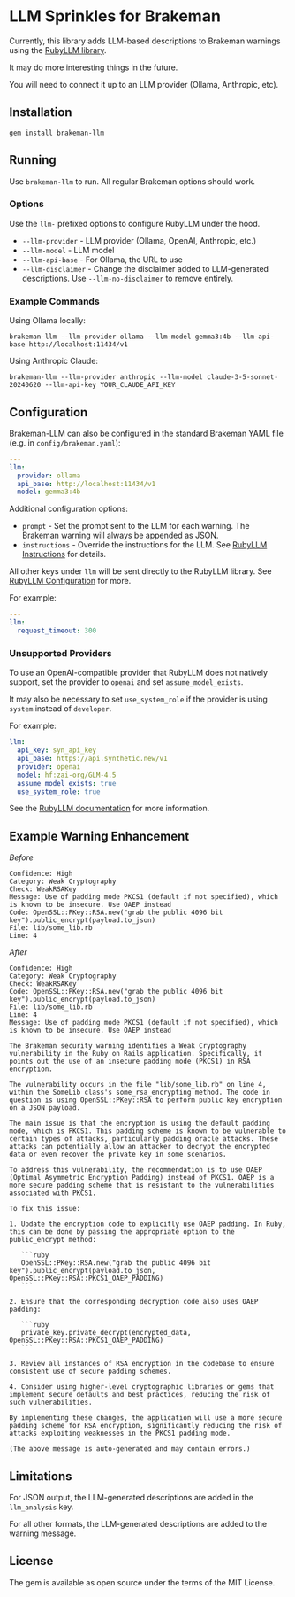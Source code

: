 # LLM Sprinkles for Brakeman

Currently, this library adds LLM-based descriptions to Brakeman warnings using the [RubyLLM library](https://rubyllm.com/).

It may do more interesting things in the future.

You will need to connect it up to an LLM provider (Ollama, Anthropic, etc).

## Installation

`gem install brakeman-llm`

## Running

Use `brakeman-llm` to run. All regular Brakeman options should work.

### Options

Use the `llm-` prefixed options to configure RubyLLM under the hood.

* `--llm-provider` - LLM provider (Ollama, OpenAI, Anthropic, etc.)
* `--llm-model` - LLM model 
* `--llm-api-base` - For Ollama, the URL to use
* `--llm-disclaimer` - Change the disclaimer added to LLM-generated descriptions. Use `--llm-no-disclaimer` to remove entirely.

### Example Commands

Using Ollama locally:

`brakeman-llm --llm-provider ollama --llm-model gemma3:4b --llm-api-base http://localhost:11434/v1`

Using Anthropic Claude:

`brakeman-llm --llm-provider anthropic --llm-model claude-3-5-sonnet-20240620 --llm-api-key YOUR_CLAUDE_API_KEY`

## Configuration

Brakeman-LLM can also be configured in the standard Brakeman YAML file (e.g. in `config/brakeman.yaml`):

```yaml
---
llm:
  provider: ollama
  api_base: http://localhost:11434/v1
  model: gemma3:4b
```

Additional configuration options:

* `prompt` - Set the prompt sent to the LLM for each warning. The Brakeman warning will always be appended as JSON.
* `instructions` - Override the instructions for the LLM. See [RubyLLM Instructions](https://rubyllm.com/guides/chat#guiding-the-ai-with-instructions) for details.

All other keys under `llm` will be sent directly to the RubyLLM library. See [RubyLLM Configuration](https://rubyllm.com/configuration) for more.

For example:

```yaml
---
llm:
  request_timeout: 300  
```

### Unsupported Providers

To use an OpenAI-compatible provider that RubyLLM does not natively support, set the provider to `openai` and set `assume_model_exists`.

It may also be necessary to set `use_system_role` if the provider is using `system` instead of `developer`.

For example:

```yaml
llm:
  api_key: syn_api_key
  api_base: https://api.synthetic.new/v1
  provider: openai
  model: hf:zai-org/GLM-4.5
  assume_model_exists: true
  use_system_role: true
```

See the [RubyLLM documentation](https://rubyllm.com/configuration/#custom-endpoints) for more information.

## Example Warning Enhancement

*Before*

    Confidence: High
    Category: Weak Cryptography
    Check: WeakRSAKey
    Message: Use of padding mode PKCS1 (default if not specified), which is known to be insecure. Use OAEP instead
    Code: OpenSSL::PKey::RSA.new("grab the public 4096 bit key").public_encrypt(payload.to_json)
    File: lib/some_lib.rb
    Line: 4


*After*

    Confidence: High
    Category: Weak Cryptography
    Check: WeakRSAKey
    Code: OpenSSL::PKey::RSA.new("grab the public 4096 bit key").public_encrypt(payload.to_json)
    File: lib/some_lib.rb
    Line: 4
    Message: Use of padding mode PKCS1 (default if not specified), which is known to be insecure. Use OAEP instead

    The Brakeman security warning identifies a Weak Cryptography vulnerability in the Ruby on Rails application. Specifically, it points out the use of an insecure padding mode (PKCS1) in RSA encryption.

    The vulnerability occurs in the file "lib/some_lib.rb" on line 4, within the SomeLib class's some_rsa_encrypting method. The code in question is using OpenSSL::PKey::RSA to perform public key encryption on a JSON payload.

    The main issue is that the encryption is using the default padding mode, which is PKCS1. This padding scheme is known to be vulnerable to certain types of attacks, particularly padding oracle attacks. These attacks can potentially allow an attacker to decrypt the encrypted data or even recover the private key in some scenarios.

    To address this vulnerability, the recommendation is to use OAEP (Optimal Asymmetric Encryption Padding) instead of PKCS1. OAEP is a more secure padding scheme that is resistant to the vulnerabilities associated with PKCS1.

    To fix this issue:

    1. Update the encryption code to explicitly use OAEP padding. In Ruby, this can be done by passing the appropriate option to the public_encrypt method:

       ```ruby
       OpenSSL::PKey::RSA.new("grab the public 4096 bit key").public_encrypt(payload.to_json, OpenSSL::PKey::RSA::PKCS1_OAEP_PADDING)
       ```

    2. Ensure that the corresponding decryption code also uses OAEP padding:

       ```ruby
       private_key.private_decrypt(encrypted_data, OpenSSL::PKey::RSA::PKCS1_OAEP_PADDING)
       ```

    3. Review all instances of RSA encryption in the codebase to ensure consistent use of secure padding schemes.

    4. Consider using higher-level cryptographic libraries or gems that implement secure defaults and best practices, reducing the risk of such vulnerabilities.

    By implementing these changes, the application will use a more secure padding scheme for RSA encryption, significantly reducing the risk of attacks exploiting weaknesses in the PKCS1 padding mode.

    (The above message is auto-generated and may contain errors.)

## Limitations

For JSON output, the LLM-generated descriptions are added in the `llm_analysis` key.

For all other formats, the LLM-generated descriptions are added to the warning message.

## License

The gem is available as open source under the terms of the MIT License.
